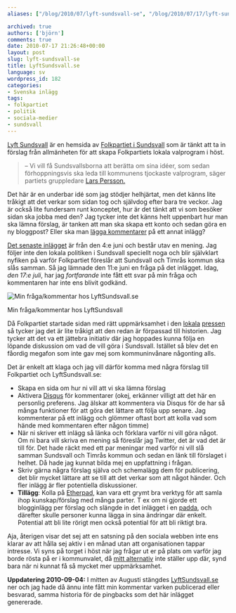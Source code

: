 ```yaml
---
aliases: ["/blog/2010/07/lyft-sundsvall-se", "/blog/2010/07/17/lyft-sundsvall-se"]

archived: true
authors: ['björn']
comments: true
date: 2010-07-17 21:26:48+00:00
layout: post
slug: lyft-sundsvall-se
title: LyftSundsvall.se
language: sv
wordpress_id: 182
categories:
- Svenska inlägg
tags:
- folkpartiet
- politik
- sociala-medier
- sundsvall
---
```




[Lyft Sundsvall][ly-su] är en hemsida av [Folkpartiet i Sundsvall][fp-sundsvall] som är tänkt att ta in förslag från allmänheten för att skapa Folkpartiets lokala valprogram i höst.

> – Vi vill få Sundsvallsborna att berätta om sina idéer, som sedan förhoppningsvis ska leda till kommunens tjockaste valprogram, säger partiets gruppledare [Lars Persson.][st]

Det här är en underbar idé som jag stödjer helhjärtat, men det känns lite tråkigt att det verkar som sidan tog och självdog efter bara tre veckor. Jag är också lite fundersam runt konceptet, hur är det tänkt att vi som besöker sidan ska jobba med den? Jag tycker inte det känns helt uppenbart hur man ska lämna förslag, är tanken att man ska skapa ett konto och sedan göra en ny bloggpost? Eller ska man [lägga kommentarer][kommentar] på ett annat inlägg?

[Det senaste inlägget][senaste-inlägg] är från den 4:e juni och består utav en mening. Jag följer inte den lokala politiken i Sundsvall speciellt noga och blir självklart nyfiken på varför Folkpartiet föreslår att Sundsvall och Timrås kommun ska slås samman. Så jag lämnade den 11:e juni en fråga på det inlägget. Idag, *den 17:e juli*, har jag *fortfarande* inte fått ett svar på min fråga och kommentaren har inte ens blivit godkänd.




![Min fråga/kommentar hos LyftSundsvall.se](/files/uploads/2010/07/Screen-shot-2010-07-17-at-8.00.35-PM.png)


Min fråga/kommentar hos LyftSundsvall






Då Folkpartiet startade sidan med rätt uppmärksamhet i den [lokala][st] [pressen][dagbladet] så tycker jag det är lite tråkigt att den redan är förpassad till historien. Jag tycker att det va ett jättebra initiativ där jag hoppades kunna följa en löpande diskussion om vad de vill göra i Sundsvall. Istället så blev det en fåordig megafon som inte gav mej som kommuninvånare någonting alls.

Det är enkelt att klaga och jag vill därför komma med några förslag till Folkpartiet och LyftSundsvall.se:

* Skapa en sida om hur ni vill att vi ska lämna förslag
* Aktivera [Disqus](http://disqus.com/) för kommentarer (okej, erkänner villigt att det här en personlig preferens. Jag älskar att kommentera via Disqus för de har så många funktioner för att göra det lättare att följa upp senare. Jag kommenterar på ett inlägg och glömmer oftast bort att kolla vad som hände med kommentaren efter någon timme)
* När ni skriver ett inlägg så länka och förklara varför ni vill göra något. Om ni bara vill skriva en mening så föreslår jag Twitter, det är vad det är till för. Det hade räckt med ett par meningar med varför ni vill slå samman Sundsvall och Timrås kommun och sedan en länk till förslaget i helhet. Då hade jag kunnat bilda mej en uppfattning i frågan.
* Skriv gärna några förslag själva och schemalägg dem för publicering, det blir mycket lättare att se till att det verkar som att något händer. Och fler inlägg är fler potentiella diskussioner. 
* **Tillägg**: Kolla på [Etherpad], kan vara ett grymt bra verktyg för att samla ihop kunskap/förslag med många parter. T ex om ni gjorde ett blogginlägg per förslag och slängde in det inlägget i en [padda], och därefter skulle personer kunna lägga in sina ändringar där enkelt. Potential att bli lite rörigt men också potential för att bli riktigt bra. 

Aja, återigen visar det sej att en satsning på den sociala webben inte ens klarar av att hålla sej aktiv i en månad utan att organisationen tappar intresse. Vi syns på torget i höst när jag frågar ut er på plats om varför jag borde rösta på er i kommunvalet, då [mitt alternativ] inte ställer upp där, synd bara när ni kunnat få så mycket mer uppmärksamhet.

**Uppdatering 2010-09-04:** I mitten av Augusti stängdes [LyftSundsvall.se][ly-su] ner och jag hade då ännu inte fått min kommentar varken publicerad eller besvarad, samma historia för de pingbacks som det här inlägget genererade.

[ly-su]:http://lyftsundsvall.se/
[fp-sundsvall]:http://www.folkpartiet.se/Folkpartiet-nara-dig/Vasternorrlands-lan/Kommuner/Sundsvall/
[st]:http://st.nu/start/sundsvall/1.2034613-folket-ska-lyfta-folkpartiet
[dagbladet]:http://dagbladet.se/nyheter/sundsvall/1.2033638-folkpartiet-tar-valjarna-till-hjalp-med-valprogrammet
[senaste-inlägg]:http://lyftsundsvall.se/2010/06/norrlands-storsta-stad/
[min-kommentar-bild]:http://sanitarium.se/files/uploads/2010/07/Screen-shot-2010-07-17-at-8.00.35-PM.png
[kommentar]:http://lyftsundsvall.se/2010/05/parboendegaranti/comment-page-1/#comment-15
[mitt alternativ]:http://piratpartiet.se/
[Etherpad]:http://etherpad.org/
[padda]:http://piratepad.net/cD4FXcIbfe
